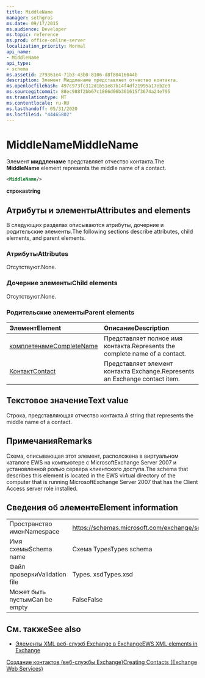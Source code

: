 ```yaml
---
title: MiddleName
manager: sethgros
ms.date: 09/17/2015
ms.audience: Developer
ms.topic: reference
ms.prod: office-online-server
localization_priority: Normal
api_name:
- MiddleName
api_type:
- schema
ms.assetid: 279361e4-71b3-43b0-8106-d8f80416044b
description: Элемент Миддленаме представляет отчество контакта.
ms.openlocfilehash: 497c973fc312d1b51e87b14f4df21995a17eb2e9
ms.sourcegitcommit: 88ec988f2bb67c1866d06b361615f3674a24e795
ms.translationtype: MT
ms.contentlocale: ru-RU
ms.lasthandoff: 05/31/2020
ms.locfileid: "44465802"
---
```

# <a name="middlename"></a><span data-ttu-id="3b372-103">MiddleName</span><span class="sxs-lookup"><span data-stu-id="3b372-103">MiddleName</span></span>

<span data-ttu-id="3b372-104">Элемент **миддленаме** представляет отчество контакта.</span><span class="sxs-lookup"><span data-stu-id="3b372-104">The **MiddleName** element represents the middle name of a contact.</span></span> 
  
```xml
<MiddleName/>
```

 <span data-ttu-id="3b372-105">**строка**</span><span class="sxs-lookup"><span data-stu-id="3b372-105">**string**</span></span>
## <a name="attributes-and-elements"></a><span data-ttu-id="3b372-106">Атрибуты и элементы</span><span class="sxs-lookup"><span data-stu-id="3b372-106">Attributes and elements</span></span>

<span data-ttu-id="3b372-107">В следующих разделах описываются атрибуты, дочерние и родительские элементы.</span><span class="sxs-lookup"><span data-stu-id="3b372-107">The following sections describe attributes, child elements, and parent elements.</span></span>
  
### <a name="attributes"></a><span data-ttu-id="3b372-108">Атрибуты</span><span class="sxs-lookup"><span data-stu-id="3b372-108">Attributes</span></span>

<span data-ttu-id="3b372-109">Отсутствуют.</span><span class="sxs-lookup"><span data-stu-id="3b372-109">None.</span></span>
  
### <a name="child-elements"></a><span data-ttu-id="3b372-110">Дочерние элементы</span><span class="sxs-lookup"><span data-stu-id="3b372-110">Child elements</span></span>

<span data-ttu-id="3b372-111">Отсутствуют.</span><span class="sxs-lookup"><span data-stu-id="3b372-111">None.</span></span>
  
### <a name="parent-elements"></a><span data-ttu-id="3b372-112">Родительские элементы</span><span class="sxs-lookup"><span data-stu-id="3b372-112">Parent elements</span></span>

|<span data-ttu-id="3b372-113">**Элемент**</span><span class="sxs-lookup"><span data-stu-id="3b372-113">**Element**</span></span>|<span data-ttu-id="3b372-114">**Описание**</span><span class="sxs-lookup"><span data-stu-id="3b372-114">**Description**</span></span>|
|:-----|:-----|
|[<span data-ttu-id="3b372-115">комплетенаме</span><span class="sxs-lookup"><span data-stu-id="3b372-115">CompleteName</span></span>](completename.md) <br/> |<span data-ttu-id="3b372-116">Представляет полное имя контакта.</span><span class="sxs-lookup"><span data-stu-id="3b372-116">Represents the complete name of a contact.</span></span>  <br/> |
|[<span data-ttu-id="3b372-117">Контакт</span><span class="sxs-lookup"><span data-stu-id="3b372-117">Contact</span></span>](contact.md) <br/> |<span data-ttu-id="3b372-118">Представляет элемент контакта Exchange.</span><span class="sxs-lookup"><span data-stu-id="3b372-118">Represents an Exchange contact item.</span></span>  <br/> |
   
## <a name="text-value"></a><span data-ttu-id="3b372-119">Текстовое значение</span><span class="sxs-lookup"><span data-stu-id="3b372-119">Text value</span></span>

<span data-ttu-id="3b372-120">Строка, представляющая отчество контакта.</span><span class="sxs-lookup"><span data-stu-id="3b372-120">A string that represents the middle name of a contact.</span></span>
  
## <a name="remarks"></a><span data-ttu-id="3b372-121">Примечания</span><span class="sxs-lookup"><span data-stu-id="3b372-121">Remarks</span></span>

<span data-ttu-id="3b372-122">Схема, описывающая этот элемент, расположена в виртуальном каталоге EWS на компьютере с MicrosoftExchange Server 2007 и установленной ролью сервера клиентского доступа.</span><span class="sxs-lookup"><span data-stu-id="3b372-122">The schema that describes this element is located in the EWS virtual directory of the computer that is running MicrosoftExchange Server 2007 that has the Client Access server role installed.</span></span>
  
## <a name="element-information"></a><span data-ttu-id="3b372-123">Сведения об элементе</span><span class="sxs-lookup"><span data-stu-id="3b372-123">Element information</span></span>

|||
|:-----|:-----|
|<span data-ttu-id="3b372-124">Пространство имен</span><span class="sxs-lookup"><span data-stu-id="3b372-124">Namespace</span></span>  <br/> |https://schemas.microsoft.com/exchange/services/2006/types  <br/> |
|<span data-ttu-id="3b372-125">Имя схемы</span><span class="sxs-lookup"><span data-stu-id="3b372-125">Schema name</span></span>  <br/> |<span data-ttu-id="3b372-126">Схема Types</span><span class="sxs-lookup"><span data-stu-id="3b372-126">Types schema</span></span>  <br/> |
|<span data-ttu-id="3b372-127">Файл проверки</span><span class="sxs-lookup"><span data-stu-id="3b372-127">Validation file</span></span>  <br/> |<span data-ttu-id="3b372-128">Types. xsd</span><span class="sxs-lookup"><span data-stu-id="3b372-128">Types.xsd</span></span>  <br/> |
|<span data-ttu-id="3b372-129">Может быть пустым</span><span class="sxs-lookup"><span data-stu-id="3b372-129">Can be empty</span></span>  <br/> |<span data-ttu-id="3b372-130">False</span><span class="sxs-lookup"><span data-stu-id="3b372-130">False</span></span>  <br/> |
   
## <a name="see-also"></a><span data-ttu-id="3b372-131">См. также</span><span class="sxs-lookup"><span data-stu-id="3b372-131">See also</span></span>



- [<span data-ttu-id="3b372-132">Элементы XML веб-служб Exchange в Exchange</span><span class="sxs-lookup"><span data-stu-id="3b372-132">EWS XML elements in Exchange</span></span>](ews-xml-elements-in-exchange.md)


[<span data-ttu-id="3b372-133">Создание контактов (веб-службы Exchange)</span><span class="sxs-lookup"><span data-stu-id="3b372-133">Creating Contacts (Exchange Web Services)</span></span>](https://msdn.microsoft.com/library/4845917e-70d1-481c-bbd7-011ec6571789%28Office.15%29.aspx)

